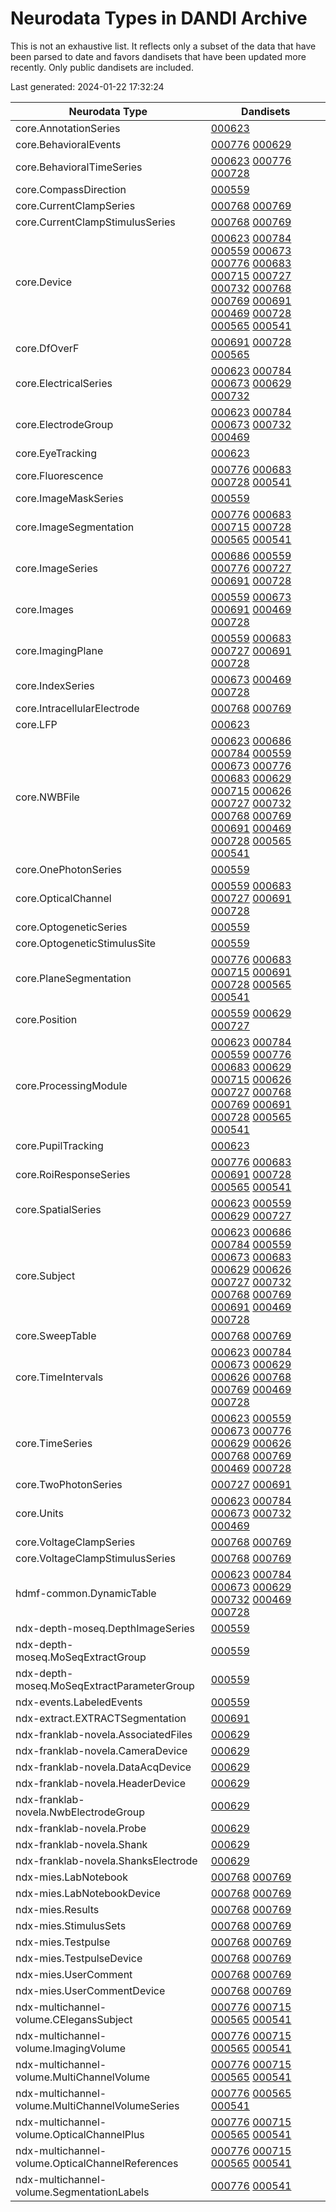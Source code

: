 # Neurodata Types in DANDI Archive

This is not an exhaustive list. It reflects only a subset of the data that have been parsed to date and favors dandisets that have been updated more recently. Only public dandisets are included.

Last generated: 2024-01-22 17:32:24

| Neurodata Type                                   | Dandisets                                                                                                                                                                                                                                                                                                                                                                                                                                                                                                                                                                                                                                                                                                                                                                                                                                                                                                                                                                                                |
|--------------------------------------------------|----------------------------------------------------------------------------------------------------------------------------------------------------------------------------------------------------------------------------------------------------------------------------------------------------------------------------------------------------------------------------------------------------------------------------------------------------------------------------------------------------------------------------------------------------------------------------------------------------------------------------------------------------------------------------------------------------------------------------------------------------------------------------------------------------------------------------------------------------------------------------------------------------------------------------------------------------------------------------------------------------------|
| core.AnnotationSeries                            | [000623](https://dandiarchive.org/dandiset/000623)                                                                                                                                                                                                                                                                                                                                                                                                                                                                                                                                                                                                                                                                                                                                                                                                                                                                                                                                                       |
| core.BehavioralEvents                            | [000776](https://dandiarchive.org/dandiset/000776) [000629](https://dandiarchive.org/dandiset/000629)                                                                                                                                                                                                                                                                                                                                                                                                                                                                                                                                                                                                                                                                                                                                                                                                                                                                                                    |
| core.BehavioralTimeSeries                        | [000623](https://dandiarchive.org/dandiset/000623) [000776](https://dandiarchive.org/dandiset/000776) [000728](https://dandiarchive.org/dandiset/000728)                                                                                                                                                                                                                                                                                                                                                                                                                                                                                                                                                                                                                                                                                                                                                                                                                                                 |
| core.CompassDirection                            | [000559](https://dandiarchive.org/dandiset/000559)                                                                                                                                                                                                                                                                                                                                                                                                                                                                                                                                                                                                                                                                                                                                                                                                                                                                                                                                                       |
| core.CurrentClampSeries                          | [000768](https://dandiarchive.org/dandiset/000768) [000769](https://dandiarchive.org/dandiset/000769)                                                                                                                                                                                                                                                                                                                                                                                                                                                                                                                                                                                                                                                                                                                                                                                                                                                                                                    |
| core.CurrentClampStimulusSeries                  | [000768](https://dandiarchive.org/dandiset/000768) [000769](https://dandiarchive.org/dandiset/000769)                                                                                                                                                                                                                                                                                                                                                                                                                                                                                                                                                                                                                                                                                                                                                                                                                                                                                                    |
| core.Device                                      | [000623](https://dandiarchive.org/dandiset/000623) [000784](https://dandiarchive.org/dandiset/000784) [000559](https://dandiarchive.org/dandiset/000559) [000673](https://dandiarchive.org/dandiset/000673) [000776](https://dandiarchive.org/dandiset/000776) [000683](https://dandiarchive.org/dandiset/000683) [000715](https://dandiarchive.org/dandiset/000715) [000727](https://dandiarchive.org/dandiset/000727) [000732](https://dandiarchive.org/dandiset/000732) [000768](https://dandiarchive.org/dandiset/000768) [000769](https://dandiarchive.org/dandiset/000769) [000691](https://dandiarchive.org/dandiset/000691) [000469](https://dandiarchive.org/dandiset/000469) [000728](https://dandiarchive.org/dandiset/000728) [000565](https://dandiarchive.org/dandiset/000565) [000541](https://dandiarchive.org/dandiset/000541)                                                                                                                                                          |
| core.DfOverF                                     | [000691](https://dandiarchive.org/dandiset/000691) [000728](https://dandiarchive.org/dandiset/000728) [000565](https://dandiarchive.org/dandiset/000565)                                                                                                                                                                                                                                                                                                                                                                                                                                                                                                                                                                                                                                                                                                                                                                                                                                                 |
| core.ElectricalSeries                            | [000623](https://dandiarchive.org/dandiset/000623) [000784](https://dandiarchive.org/dandiset/000784) [000673](https://dandiarchive.org/dandiset/000673) [000629](https://dandiarchive.org/dandiset/000629) [000732](https://dandiarchive.org/dandiset/000732)                                                                                                                                                                                                                                                                                                                                                                                                                                                                                                                                                                                                                                                                                                                                           |
| core.ElectrodeGroup                              | [000623](https://dandiarchive.org/dandiset/000623) [000784](https://dandiarchive.org/dandiset/000784) [000673](https://dandiarchive.org/dandiset/000673) [000732](https://dandiarchive.org/dandiset/000732) [000469](https://dandiarchive.org/dandiset/000469)                                                                                                                                                                                                                                                                                                                                                                                                                                                                                                                                                                                                                                                                                                                                           |
| core.EyeTracking                                 | [000623](https://dandiarchive.org/dandiset/000623)                                                                                                                                                                                                                                                                                                                                                                                                                                                                                                                                                                                                                                                                                                                                                                                                                                                                                                                                                       |
| core.Fluorescence                                | [000776](https://dandiarchive.org/dandiset/000776) [000683](https://dandiarchive.org/dandiset/000683) [000728](https://dandiarchive.org/dandiset/000728) [000541](https://dandiarchive.org/dandiset/000541)                                                                                                                                                                                                                                                                                                                                                                                                                                                                                                                                                                                                                                                                                                                                                                                              |
| core.ImageMaskSeries                             | [000559](https://dandiarchive.org/dandiset/000559)                                                                                                                                                                                                                                                                                                                                                                                                                                                                                                                                                                                                                                                                                                                                                                                                                                                                                                                                                       |
| core.ImageSegmentation                           | [000776](https://dandiarchive.org/dandiset/000776) [000683](https://dandiarchive.org/dandiset/000683) [000715](https://dandiarchive.org/dandiset/000715) [000728](https://dandiarchive.org/dandiset/000728) [000565](https://dandiarchive.org/dandiset/000565) [000541](https://dandiarchive.org/dandiset/000541)                                                                                                                                                                                                                                                                                                                                                                                                                                                                                                                                                                                                                                                                                        |
| core.ImageSeries                                 | [000686](https://dandiarchive.org/dandiset/000686) [000559](https://dandiarchive.org/dandiset/000559) [000776](https://dandiarchive.org/dandiset/000776) [000727](https://dandiarchive.org/dandiset/000727) [000691](https://dandiarchive.org/dandiset/000691) [000728](https://dandiarchive.org/dandiset/000728)                                                                                                                                                                                                                                                                                                                                                                                                                                                                                                                                                                                                                                                                                        |
| core.Images                                      | [000559](https://dandiarchive.org/dandiset/000559) [000673](https://dandiarchive.org/dandiset/000673) [000691](https://dandiarchive.org/dandiset/000691) [000469](https://dandiarchive.org/dandiset/000469) [000728](https://dandiarchive.org/dandiset/000728)                                                                                                                                                                                                                                                                                                                                                                                                                                                                                                                                                                                                                                                                                                                                           |
| core.ImagingPlane                                | [000559](https://dandiarchive.org/dandiset/000559) [000683](https://dandiarchive.org/dandiset/000683) [000727](https://dandiarchive.org/dandiset/000727) [000691](https://dandiarchive.org/dandiset/000691) [000728](https://dandiarchive.org/dandiset/000728)                                                                                                                                                                                                                                                                                                                                                                                                                                                                                                                                                                                                                                                                                                                                           |
| core.IndexSeries                                 | [000673](https://dandiarchive.org/dandiset/000673) [000469](https://dandiarchive.org/dandiset/000469) [000728](https://dandiarchive.org/dandiset/000728)                                                                                                                                                                                                                                                                                                                                                                                                                                                                                                                                                                                                                                                                                                                                                                                                                                                 |
| core.IntracellularElectrode                      | [000768](https://dandiarchive.org/dandiset/000768) [000769](https://dandiarchive.org/dandiset/000769)                                                                                                                                                                                                                                                                                                                                                                                                                                                                                                                                                                                                                                                                                                                                                                                                                                                                                                    |
| core.LFP                                         | [000623](https://dandiarchive.org/dandiset/000623)                                                                                                                                                                                                                                                                                                                                                                                                                                                                                                                                                                                                                                                                                                                                                                                                                                                                                                                                                       |
| core.NWBFile                                     | [000623](https://dandiarchive.org/dandiset/000623) [000686](https://dandiarchive.org/dandiset/000686) [000784](https://dandiarchive.org/dandiset/000784) [000559](https://dandiarchive.org/dandiset/000559) [000673](https://dandiarchive.org/dandiset/000673) [000776](https://dandiarchive.org/dandiset/000776) [000683](https://dandiarchive.org/dandiset/000683) [000629](https://dandiarchive.org/dandiset/000629) [000715](https://dandiarchive.org/dandiset/000715) [000626](https://dandiarchive.org/dandiset/000626) [000727](https://dandiarchive.org/dandiset/000727) [000732](https://dandiarchive.org/dandiset/000732) [000768](https://dandiarchive.org/dandiset/000768) [000769](https://dandiarchive.org/dandiset/000769) [000691](https://dandiarchive.org/dandiset/000691) [000469](https://dandiarchive.org/dandiset/000469) [000728](https://dandiarchive.org/dandiset/000728) [000565](https://dandiarchive.org/dandiset/000565) [000541](https://dandiarchive.org/dandiset/000541) |
| core.OnePhotonSeries                             | [000559](https://dandiarchive.org/dandiset/000559)                                                                                                                                                                                                                                                                                                                                                                                                                                                                                                                                                                                                                                                                                                                                                                                                                                                                                                                                                       |
| core.OpticalChannel                              | [000559](https://dandiarchive.org/dandiset/000559) [000683](https://dandiarchive.org/dandiset/000683) [000727](https://dandiarchive.org/dandiset/000727) [000691](https://dandiarchive.org/dandiset/000691) [000728](https://dandiarchive.org/dandiset/000728)                                                                                                                                                                                                                                                                                                                                                                                                                                                                                                                                                                                                                                                                                                                                           |
| core.OptogeneticSeries                           | [000559](https://dandiarchive.org/dandiset/000559)                                                                                                                                                                                                                                                                                                                                                                                                                                                                                                                                                                                                                                                                                                                                                                                                                                                                                                                                                       |
| core.OptogeneticStimulusSite                     | [000559](https://dandiarchive.org/dandiset/000559)                                                                                                                                                                                                                                                                                                                                                                                                                                                                                                                                                                                                                                                                                                                                                                                                                                                                                                                                                       |
| core.PlaneSegmentation                           | [000776](https://dandiarchive.org/dandiset/000776) [000683](https://dandiarchive.org/dandiset/000683) [000715](https://dandiarchive.org/dandiset/000715) [000691](https://dandiarchive.org/dandiset/000691) [000728](https://dandiarchive.org/dandiset/000728) [000565](https://dandiarchive.org/dandiset/000565) [000541](https://dandiarchive.org/dandiset/000541)                                                                                                                                                                                                                                                                                                                                                                                                                                                                                                                                                                                                                                     |
| core.Position                                    | [000559](https://dandiarchive.org/dandiset/000559) [000629](https://dandiarchive.org/dandiset/000629) [000727](https://dandiarchive.org/dandiset/000727)                                                                                                                                                                                                                                                                                                                                                                                                                                                                                                                                                                                                                                                                                                                                                                                                                                                 |
| core.ProcessingModule                            | [000623](https://dandiarchive.org/dandiset/000623) [000784](https://dandiarchive.org/dandiset/000784) [000559](https://dandiarchive.org/dandiset/000559) [000776](https://dandiarchive.org/dandiset/000776) [000683](https://dandiarchive.org/dandiset/000683) [000629](https://dandiarchive.org/dandiset/000629) [000715](https://dandiarchive.org/dandiset/000715) [000626](https://dandiarchive.org/dandiset/000626) [000727](https://dandiarchive.org/dandiset/000727) [000768](https://dandiarchive.org/dandiset/000768) [000769](https://dandiarchive.org/dandiset/000769) [000691](https://dandiarchive.org/dandiset/000691) [000728](https://dandiarchive.org/dandiset/000728) [000565](https://dandiarchive.org/dandiset/000565) [000541](https://dandiarchive.org/dandiset/000541)                                                                                                                                                                                                             |
| core.PupilTracking                               | [000623](https://dandiarchive.org/dandiset/000623)                                                                                                                                                                                                                                                                                                                                                                                                                                                                                                                                                                                                                                                                                                                                                                                                                                                                                                                                                       |
| core.RoiResponseSeries                           | [000776](https://dandiarchive.org/dandiset/000776) [000683](https://dandiarchive.org/dandiset/000683) [000691](https://dandiarchive.org/dandiset/000691) [000728](https://dandiarchive.org/dandiset/000728) [000565](https://dandiarchive.org/dandiset/000565) [000541](https://dandiarchive.org/dandiset/000541)                                                                                                                                                                                                                                                                                                                                                                                                                                                                                                                                                                                                                                                                                        |
| core.SpatialSeries                               | [000623](https://dandiarchive.org/dandiset/000623) [000559](https://dandiarchive.org/dandiset/000559) [000629](https://dandiarchive.org/dandiset/000629) [000727](https://dandiarchive.org/dandiset/000727)                                                                                                                                                                                                                                                                                                                                                                                                                                                                                                                                                                                                                                                                                                                                                                                              |
| core.Subject                                     | [000623](https://dandiarchive.org/dandiset/000623) [000686](https://dandiarchive.org/dandiset/000686) [000784](https://dandiarchive.org/dandiset/000784) [000559](https://dandiarchive.org/dandiset/000559) [000673](https://dandiarchive.org/dandiset/000673) [000683](https://dandiarchive.org/dandiset/000683) [000629](https://dandiarchive.org/dandiset/000629) [000626](https://dandiarchive.org/dandiset/000626) [000727](https://dandiarchive.org/dandiset/000727) [000732](https://dandiarchive.org/dandiset/000732) [000768](https://dandiarchive.org/dandiset/000768) [000769](https://dandiarchive.org/dandiset/000769) [000691](https://dandiarchive.org/dandiset/000691) [000469](https://dandiarchive.org/dandiset/000469) [000728](https://dandiarchive.org/dandiset/000728)                                                                                                                                                                                                             |
| core.SweepTable                                  | [000768](https://dandiarchive.org/dandiset/000768) [000769](https://dandiarchive.org/dandiset/000769)                                                                                                                                                                                                                                                                                                                                                                                                                                                                                                                                                                                                                                                                                                                                                                                                                                                                                                    |
| core.TimeIntervals                               | [000623](https://dandiarchive.org/dandiset/000623) [000784](https://dandiarchive.org/dandiset/000784) [000673](https://dandiarchive.org/dandiset/000673) [000629](https://dandiarchive.org/dandiset/000629) [000626](https://dandiarchive.org/dandiset/000626) [000768](https://dandiarchive.org/dandiset/000768) [000769](https://dandiarchive.org/dandiset/000769) [000469](https://dandiarchive.org/dandiset/000469) [000728](https://dandiarchive.org/dandiset/000728)                                                                                                                                                                                                                                                                                                                                                                                                                                                                                                                               |
| core.TimeSeries                                  | [000623](https://dandiarchive.org/dandiset/000623) [000559](https://dandiarchive.org/dandiset/000559) [000673](https://dandiarchive.org/dandiset/000673) [000776](https://dandiarchive.org/dandiset/000776) [000629](https://dandiarchive.org/dandiset/000629) [000626](https://dandiarchive.org/dandiset/000626) [000768](https://dandiarchive.org/dandiset/000768) [000769](https://dandiarchive.org/dandiset/000769) [000469](https://dandiarchive.org/dandiset/000469) [000728](https://dandiarchive.org/dandiset/000728)                                                                                                                                                                                                                                                                                                                                                                                                                                                                            |
| core.TwoPhotonSeries                             | [000727](https://dandiarchive.org/dandiset/000727) [000691](https://dandiarchive.org/dandiset/000691)                                                                                                                                                                                                                                                                                                                                                                                                                                                                                                                                                                                                                                                                                                                                                                                                                                                                                                    |
| core.Units                                       | [000623](https://dandiarchive.org/dandiset/000623) [000784](https://dandiarchive.org/dandiset/000784) [000673](https://dandiarchive.org/dandiset/000673) [000732](https://dandiarchive.org/dandiset/000732) [000469](https://dandiarchive.org/dandiset/000469)                                                                                                                                                                                                                                                                                                                                                                                                                                                                                                                                                                                                                                                                                                                                           |
| core.VoltageClampSeries                          | [000768](https://dandiarchive.org/dandiset/000768) [000769](https://dandiarchive.org/dandiset/000769)                                                                                                                                                                                                                                                                                                                                                                                                                                                                                                                                                                                                                                                                                                                                                                                                                                                                                                    |
| core.VoltageClampStimulusSeries                  | [000768](https://dandiarchive.org/dandiset/000768) [000769](https://dandiarchive.org/dandiset/000769)                                                                                                                                                                                                                                                                                                                                                                                                                                                                                                                                                                                                                                                                                                                                                                                                                                                                                                    |
| hdmf-common.DynamicTable                         | [000623](https://dandiarchive.org/dandiset/000623) [000784](https://dandiarchive.org/dandiset/000784) [000673](https://dandiarchive.org/dandiset/000673) [000629](https://dandiarchive.org/dandiset/000629) [000732](https://dandiarchive.org/dandiset/000732) [000469](https://dandiarchive.org/dandiset/000469) [000728](https://dandiarchive.org/dandiset/000728)                                                                                                                                                                                                                                                                                                                                                                                                                                                                                                                                                                                                                                     |
| ndx-depth-moseq.DepthImageSeries                 | [000559](https://dandiarchive.org/dandiset/000559)                                                                                                                                                                                                                                                                                                                                                                                                                                                                                                                                                                                                                                                                                                                                                                                                                                                                                                                                                       |
| ndx-depth-moseq.MoSeqExtractGroup                | [000559](https://dandiarchive.org/dandiset/000559)                                                                                                                                                                                                                                                                                                                                                                                                                                                                                                                                                                                                                                                                                                                                                                                                                                                                                                                                                       |
| ndx-depth-moseq.MoSeqExtractParameterGroup       | [000559](https://dandiarchive.org/dandiset/000559)                                                                                                                                                                                                                                                                                                                                                                                                                                                                                                                                                                                                                                                                                                                                                                                                                                                                                                                                                       |
| ndx-events.LabeledEvents                         | [000559](https://dandiarchive.org/dandiset/000559)                                                                                                                                                                                                                                                                                                                                                                                                                                                                                                                                                                                                                                                                                                                                                                                                                                                                                                                                                       |
| ndx-extract.EXTRACTSegmentation                  | [000691](https://dandiarchive.org/dandiset/000691)                                                                                                                                                                                                                                                                                                                                                                                                                                                                                                                                                                                                                                                                                                                                                                                                                                                                                                                                                       |
| ndx-franklab-novela.AssociatedFiles              | [000629](https://dandiarchive.org/dandiset/000629)                                                                                                                                                                                                                                                                                                                                                                                                                                                                                                                                                                                                                                                                                                                                                                                                                                                                                                                                                       |
| ndx-franklab-novela.CameraDevice                 | [000629](https://dandiarchive.org/dandiset/000629)                                                                                                                                                                                                                                                                                                                                                                                                                                                                                                                                                                                                                                                                                                                                                                                                                                                                                                                                                       |
| ndx-franklab-novela.DataAcqDevice                | [000629](https://dandiarchive.org/dandiset/000629)                                                                                                                                                                                                                                                                                                                                                                                                                                                                                                                                                                                                                                                                                                                                                                                                                                                                                                                                                       |
| ndx-franklab-novela.HeaderDevice                 | [000629](https://dandiarchive.org/dandiset/000629)                                                                                                                                                                                                                                                                                                                                                                                                                                                                                                                                                                                                                                                                                                                                                                                                                                                                                                                                                       |
| ndx-franklab-novela.NwbElectrodeGroup            | [000629](https://dandiarchive.org/dandiset/000629)                                                                                                                                                                                                                                                                                                                                                                                                                                                                                                                                                                                                                                                                                                                                                                                                                                                                                                                                                       |
| ndx-franklab-novela.Probe                        | [000629](https://dandiarchive.org/dandiset/000629)                                                                                                                                                                                                                                                                                                                                                                                                                                                                                                                                                                                                                                                                                                                                                                                                                                                                                                                                                       |
| ndx-franklab-novela.Shank                        | [000629](https://dandiarchive.org/dandiset/000629)                                                                                                                                                                                                                                                                                                                                                                                                                                                                                                                                                                                                                                                                                                                                                                                                                                                                                                                                                       |
| ndx-franklab-novela.ShanksElectrode              | [000629](https://dandiarchive.org/dandiset/000629)                                                                                                                                                                                                                                                                                                                                                                                                                                                                                                                                                                                                                                                                                                                                                                                                                                                                                                                                                       |
| ndx-mies.LabNotebook                             | [000768](https://dandiarchive.org/dandiset/000768) [000769](https://dandiarchive.org/dandiset/000769)                                                                                                                                                                                                                                                                                                                                                                                                                                                                                                                                                                                                                                                                                                                                                                                                                                                                                                    |
| ndx-mies.LabNotebookDevice                       | [000768](https://dandiarchive.org/dandiset/000768) [000769](https://dandiarchive.org/dandiset/000769)                                                                                                                                                                                                                                                                                                                                                                                                                                                                                                                                                                                                                                                                                                                                                                                                                                                                                                    |
| ndx-mies.Results                                 | [000768](https://dandiarchive.org/dandiset/000768) [000769](https://dandiarchive.org/dandiset/000769)                                                                                                                                                                                                                                                                                                                                                                                                                                                                                                                                                                                                                                                                                                                                                                                                                                                                                                    |
| ndx-mies.StimulusSets                            | [000768](https://dandiarchive.org/dandiset/000768) [000769](https://dandiarchive.org/dandiset/000769)                                                                                                                                                                                                                                                                                                                                                                                                                                                                                                                                                                                                                                                                                                                                                                                                                                                                                                    |
| ndx-mies.Testpulse                               | [000768](https://dandiarchive.org/dandiset/000768) [000769](https://dandiarchive.org/dandiset/000769)                                                                                                                                                                                                                                                                                                                                                                                                                                                                                                                                                                                                                                                                                                                                                                                                                                                                                                    |
| ndx-mies.TestpulseDevice                         | [000768](https://dandiarchive.org/dandiset/000768) [000769](https://dandiarchive.org/dandiset/000769)                                                                                                                                                                                                                                                                                                                                                                                                                                                                                                                                                                                                                                                                                                                                                                                                                                                                                                    |
| ndx-mies.UserComment                             | [000768](https://dandiarchive.org/dandiset/000768) [000769](https://dandiarchive.org/dandiset/000769)                                                                                                                                                                                                                                                                                                                                                                                                                                                                                                                                                                                                                                                                                                                                                                                                                                                                                                    |
| ndx-mies.UserCommentDevice                       | [000768](https://dandiarchive.org/dandiset/000768) [000769](https://dandiarchive.org/dandiset/000769)                                                                                                                                                                                                                                                                                                                                                                                                                                                                                                                                                                                                                                                                                                                                                                                                                                                                                                    |
| ndx-multichannel-volume.CElegansSubject          | [000776](https://dandiarchive.org/dandiset/000776) [000715](https://dandiarchive.org/dandiset/000715) [000565](https://dandiarchive.org/dandiset/000565) [000541](https://dandiarchive.org/dandiset/000541)                                                                                                                                                                                                                                                                                                                                                                                                                                                                                                                                                                                                                                                                                                                                                                                              |
| ndx-multichannel-volume.ImagingVolume            | [000776](https://dandiarchive.org/dandiset/000776) [000715](https://dandiarchive.org/dandiset/000715) [000565](https://dandiarchive.org/dandiset/000565) [000541](https://dandiarchive.org/dandiset/000541)                                                                                                                                                                                                                                                                                                                                                                                                                                                                                                                                                                                                                                                                                                                                                                                              |
| ndx-multichannel-volume.MultiChannelVolume       | [000776](https://dandiarchive.org/dandiset/000776) [000715](https://dandiarchive.org/dandiset/000715) [000565](https://dandiarchive.org/dandiset/000565) [000541](https://dandiarchive.org/dandiset/000541)                                                                                                                                                                                                                                                                                                                                                                                                                                                                                                                                                                                                                                                                                                                                                                                              |
| ndx-multichannel-volume.MultiChannelVolumeSeries | [000776](https://dandiarchive.org/dandiset/000776) [000565](https://dandiarchive.org/dandiset/000565) [000541](https://dandiarchive.org/dandiset/000541)                                                                                                                                                                                                                                                                                                                                                                                                                                                                                                                                                                                                                                                                                                                                                                                                                                                 |
| ndx-multichannel-volume.OpticalChannelPlus       | [000776](https://dandiarchive.org/dandiset/000776) [000715](https://dandiarchive.org/dandiset/000715) [000565](https://dandiarchive.org/dandiset/000565) [000541](https://dandiarchive.org/dandiset/000541)                                                                                                                                                                                                                                                                                                                                                                                                                                                                                                                                                                                                                                                                                                                                                                                              |
| ndx-multichannel-volume.OpticalChannelReferences | [000776](https://dandiarchive.org/dandiset/000776) [000715](https://dandiarchive.org/dandiset/000715) [000565](https://dandiarchive.org/dandiset/000565) [000541](https://dandiarchive.org/dandiset/000541)                                                                                                                                                                                                                                                                                                                                                                                                                                                                                                                                                                                                                                                                                                                                                                                              |
| ndx-multichannel-volume.SegmentationLabels       | [000776](https://dandiarchive.org/dandiset/000776) [000541](https://dandiarchive.org/dandiset/000541)                                                                                                                                                                                                                                                                                                                                                                                                                                                                                                                                                                                                                                                                                                                                                                                                                                                                                                    |